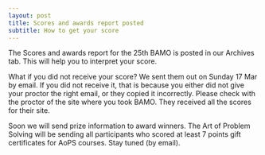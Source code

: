 ```yaml
---
layout: post
title: Scores and awards report posted
subtitle: How to get your score
---
```


The Scores and awards report for the 25th BAMO is posted in our Archives tab.  This will help you to interpret your score.  

What if you did not receive your score?  We sent them out on Sunday 17 Mar by email. 
If you did not receive it, that is because you either did not give your proctor the right email, or they copied it incorrectly.  Please check with the proctor of the site
where you took BAMO.  They received all the scores for their site.

Soon we will send prize information to award winners. 
The Art of Problem Solving will be sending all participants who scored at least 7 points gift certificates for AoPS courses.  Stay tuned (by email).
